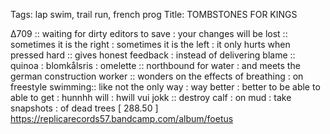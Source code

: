 Tags: lap swim, trail run, french prog
Title: TOMBSTONES FOR KINGS
  
∆709 :: waiting for dirty editors to save : your changes will be lost :: sometimes it is the right : sometimes it is the left : it only hurts when pressed hard :: gives honest feedback : instead of delivering blame :: quinoa : blomkålsris : omelette :: northbound for water : and meets the german construction worker :: wonders on the effects of breathing : on freestyle swimming:: like not  the only way : way better : better to be able to able to get : hunnhh will : hwill vui jokk :: destroy calf : on mud : take snapshots : of dead trees
[ 288.50 ] 
<https://replicarecords57.bandcamp.com/album/foetus>
